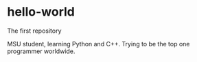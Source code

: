 # hello-world
The first repository

MSU student, learning Python and C++.
Trying to be the top one programmer worldwide.
